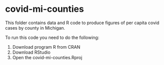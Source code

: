 # covid-mi-counties

This folder contains data and R code to produce figures of per capita covid cases by county in Michigan.

To run this code you need to do the following:

1. Download program R from CRAN
2. Download RStudio
3. Open the covid-mi-counties.Rproj
